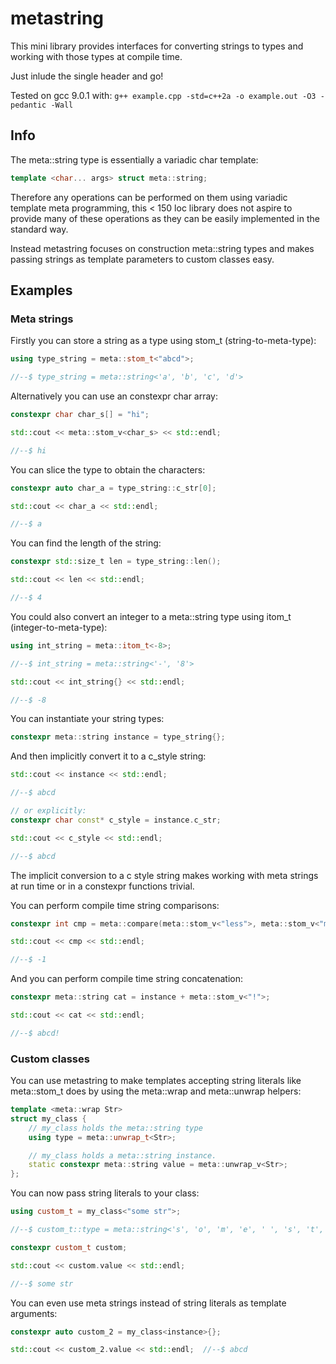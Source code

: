 # metastring

This mini library provides interfaces for converting strings to types and working with those types at compile time.

Just inlude the single header and go!

Tested on gcc 9.0.1 with: `g++ example.cpp -std=c++2a -o example.out -O3 -pedantic -Wall`

## Info

The meta::string type is essentially a variadic char template:

```c++
template <char... args> struct meta::string;
```

Therefore any operations can be performed on them using variadic template meta programming, this < 150 loc library does 
not aspire to provide many of these operations as they can be easily implemented in the standard way.

Instead metastring focuses on construction meta::string types and makes passing strings as template parameters to custom 
classes easy.

## Examples

### Meta strings

Firstly you can store a string as a type using stom_t (string-to-meta-type):
```c++
using type_string = meta::stom_t<"abcd">;

//--$ type_string = meta::string<'a', 'b', 'c', 'd'>
```
Alternatively you can use an constexpr char array:
```c++
constexpr char char_s[] = "hi";

std::cout << meta::stom_v<char_s> << std::endl; 

//--$ hi
```
You can slice the type to obtain the characters:
```c++
constexpr auto char_a = type_string::c_str[0];

std::cout << char_a << std::endl;  

//--$ a
```
You can find the length of the string:
```c++
constexpr std::size_t len = type_string::len();

std::cout << len << std::endl;  

//--$ 4
```
You could also convert an integer to a meta::string type using itom_t (integer-to-meta-type):
```c++
using int_string = meta::itom_t<-8>;

//--$ int_string = meta::string<'-', '8'>

std::cout << int_string{} << std::endl;  

//--$ -8
```
You can instantiate your string types:
```c++
constexpr meta::string instance = type_string{};
```
And then implicitly convert it to a c_style string:
```c++
std::cout << instance << std::endl;  

//--$ abcd

// or explicitly:
constexpr char const* c_style = instance.c_str;

std::cout << c_style << std::endl;  

//--$ abcd
```
The implicit conversion to a c style string makes working with meta strings at run time or in a constexpr functions trivial.

You can perform compile time string comparisons:
```c++
constexpr int cmp = meta::compare(meta::stom_v<"less">, meta::stom_v<"more">);

std::cout << cmp << std::endl;  

//--$ -1
```
And you can perform compile time string concatenation: 
```c++
constexpr meta::string cat = instance + meta::stom_v<"!">;

std::cout << cat << std::endl;  

//--$ abcd!
```

### Custom classes 

You can use metastring to make templates accepting string literals like meta::stom_t does by using the meta::wrap 
and meta::unwrap helpers:
```c++
template <meta::wrap Str>
struct my_class {
    // my_class holds the meta::string type
    using type = meta::unwrap_t<Str>;

    // my_class holds a meta::string instance.
    static constexpr meta::string value = meta::unwrap_v<Str>;
};
```
You can now pass string literals to your class:
```c++
using custom_t = my_class<"some str">;

//--$ custom_t::type = meta::string<'s', 'o', 'm', 'e', ' ', 's', 't', 'r'>

constexpr custom_t custom;

std::cout << custom.value << std::endl;  

//--$ some str
```
You can even use meta strings instead of string literals as template arguments:
```c++
constexpr auto custom_2 = my_class<instance>{};

std::cout << custom_2.value << std::endl;  //--$ abcd
```

